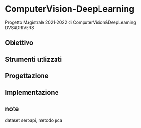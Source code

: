 # ComputerVision-DeepLearning
Progetto Magistrale 2021-2022 di ComputerVision&amp;DeepLearning
DVS4DRIVERS

## Obiettivo
## Strumenti utlizzati
## Progettazione
## Implementazione


## note
dataset serpapi, metodo pca
